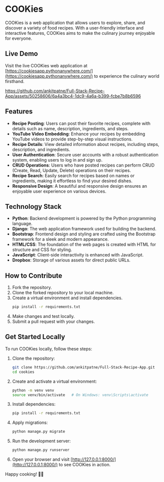 # COOKies

COOKies is a web application that allows users to explore, share, and discover a variety of food recipes. With a user-friendly interface and interactive features, COOKies aims to make the culinary journey enjoyable for everyone.

## Live Demo

Visit the live COOKies web application at [https://cookiesapp.pythonanywhere.com/](https://cookiesapp.pythonanywhere.com/) to experience the culinary world firsthand.



https://github.com/ankitpatne/Full-Stack-Recipe-App/assets/50258606/6a4a3bc4-1dc9-4a6a-b399-fcbe7b8b6596



## Features

- **Recipe Posting**: Users can post their favorite recipes, complete with details such as name, description, ingredients, and steps.
- **YouTube Video Embedding**: Enhance your recipes by embedding YouTube videos to provide step-by-step visual instructions.
- **Recipe Details**: View detailed information about recipes, including steps, description, and ingredients.
- **User Authentication**: Secure user accounts with a robust authentication system, enabling users to log in and sign up.
- **CRUD Operations**: Users who have posted recipes can perform CRUD (Create, Read, Update, Delete) operations on their recipes.
- **Recipe Search**: Easily search for recipes based on names or ingredients, making it effortless to find your desired dishes.
- **Responsive Design**: A beautiful and responsive design ensures an enjoyable user experience on various devices.

## Technology Stack

- **Python**: Backend development is powered by the Python programming language.
- **Django**: The web application framework used for building the backend.
- **Bootstrap**: Frontend design and styling are crafted using the Bootstrap framework for a sleek and modern appearance.
- **HTML/CSS**: The foundation of the web pages is created with HTML for structure and CSS for styling.
- **JavaScript**: Client-side interactivity is enhanced with JavaScript.
- **Dropbox**: Storage of various assets for direct public URLs.
  

## How to Contribute

1. Fork the repository.
2. Clone the forked repository to your local machine.
3. Create a virtual environment and install dependencies.
   ```bash
   pip install -r requirements.txt
   ```
4. Make changes and test locally.
5. Submit a pull request with your changes.

## Get Started Locally

To run COOKies locally, follow these steps:

1. Clone the repository:
   ```bash
   git clone https://github.com/ankitpatne/Full-Stack-Recipe-App.git
   cd cookies
   ```

2. Create and activate a virtual environment:
   ```bash
   python -m venv venv
   source venv/bin/activate   # On Windows: venv\Scripts\activate
   ```

3. Install dependencies:
   ```bash
   pip install -r requirements.txt
   ```

4. Apply migrations:
   ```bash
   python manage.py migrate
   ```

5. Run the development server:
   ```bash
   python manage.py runserver
   ```

6. Open your browser and visit [http://127.0.0.1:8000/](http://127.0.0.1:8000/) to see COOKies in action.

Happy cooking! 🍪🍲
